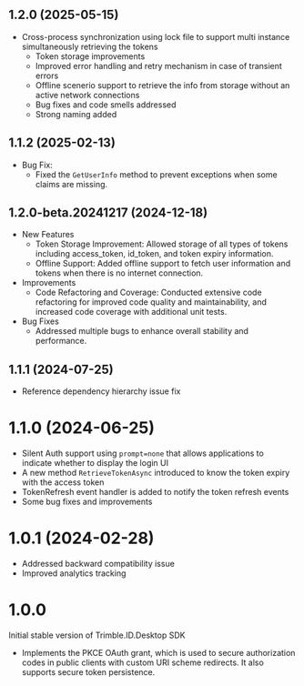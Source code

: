 ## 1.2.0 (2025-05-15)
- Cross-process synchronization using lock file to support multi instance simultaneously retrieving the tokens
  - Token storage improvements
  - Improved error handling and retry mechanism in case of transient errors
  - Offline scenerio support to retrieve the info from storage without an active network connections
  - Bug fixes and code smells addressed
  - Strong naming added

## 1.1.2 (2025-02-13)
- Bug Fix:
    - Fixed the `GetUserInfo` method to prevent exceptions when some claims are missing.

## 1.2.0-beta.20241217 (2024-12-18)
- New Features
    - Token Storage Improvement: Allowed storage of all types of tokens including access_token, id_token, and token expiry information.
    - Offline Support: Added offline support to fetch user information and tokens when there is no internet connection.
- Improvements
    - Code Refactoring and Coverage: Conducted extensive code refactoring for improved code quality and maintainability, and increased code coverage with additional unit tests.
- Bug Fixes
    - Addressed multiple bugs to enhance overall stability and performance.

## 1.1.1 (2024-07-25)
- Reference dependency hierarchy issue fix
  
# 1.1.0 (2024-06-25)
- Silent Auth support using `prompt=none` that allows applications to indicate whether to display the login UI
- A new method `RetrieveTokenAsync` introduced to know the token expiry with the access token
- TokenRefresh event handler is added to notify the token refresh events
- Some bug fixes and improvements


# 1.0.1 (2024-02-28)
- Addressed backward compatibility issue
- Improved analytics tracking

# 1.0.0

Initial stable version of Trimble.ID.Desktop SDK

- Implements the PKCE OAuth grant, which is used to secure authorization codes in public clients with custom URI scheme redirects. It also supports secure token persistence.
